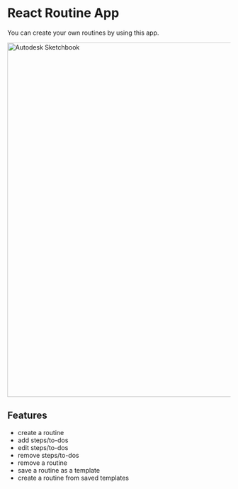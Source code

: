 # React Routine App

You can create your own routines by using this app.


<img align="center" alt="Autodesk Sketchbook" width="800px" src="https://user-images.githubusercontent.com/50209542/115592990-ff09af00-a2e4-11eb-8472-7ecc38334faf.PNG" />

## Features

- create a routine
- add steps/to-dos
- edit steps/to-dos
- remove steps/to-dos
- remove a routine
- save a routine as a template
- create a routine from saved templates